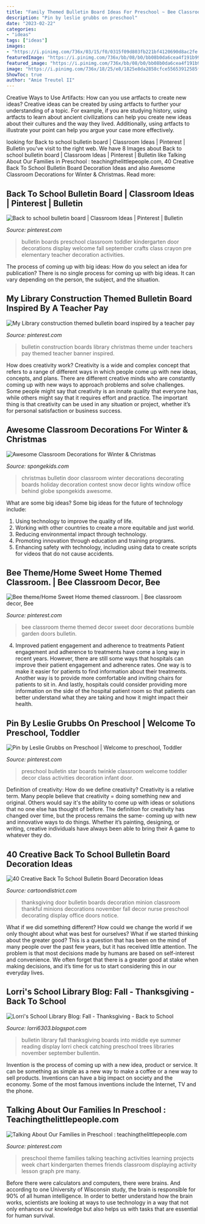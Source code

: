 ```yaml
---
title: "Family Themed Bulletin Board Ideas For Preschool ~ Bee Classroom Theme Themed Decor Sweet Door Decorations Bumble Garden Doors Bulletin"
description: "Pin by leslie grubbs on preschool"
date: "2023-02-22"
categories:
- "ideas"
tags: ["ideas"]
images:
- "https://i.pinimg.com/736x/03/15/f0/0315f09d803fb221bf4120690d8ac2fe.jpg"
featuredImage: "https://i.pinimg.com/736x/bb/08/b0/bb08b0da6cea4f191b99ed19ded7abba.jpg"
featured_image: "https://i.pinimg.com/736x/bb/08/b0/bb08b0da6cea4f191b99ed19ded7abba.jpg"
image: "https://i.pinimg.com/736x/18/25/e8/1825e8da2858cfce55653912585fb6e4.jpg"
ShowToc: true
author: "Amie Treutel II"
---
```



Creative Ways to Use Artifacts: How can you use artfacts to create new ideas?
Creative ideas can be created by using artfacts to further your understanding of a topic. For example, if you are studying history, using artfacts to learn about ancient civilizations can help you create new ideas about their cultures and the way they lived. Additionally, using artfacts to illustrate your point can help you argue your case more effectively.

	

		
looking for Back to school bulletin board | Classroom Ideas | Pinterest | Bulletin you've visit to the right web. We have 8 Images about Back to school bulletin board | Classroom Ideas | Pinterest | Bulletin like Talking About Our Families in Preschool : teachingthelittlepeople.com, 40 Creative Back To School Bulletin Board Decoration Ideas and also Awesome Classroom Decorations for Winter &amp; Christmas. Read more:
		
    
## Back To School Bulletin Board | Classroom Ideas | Pinterest | Bulletin

<img loading=lazy src="https://s-media-cache-ak0.pinimg.com/736x/14/a7/71/14a771419e80e8cf843c959e1ec85603--preschool-door-preschool-boards.jpg" onerror="this.onerror=null;this.src='https://tse2.mm.bing.net/th?id=OIP.IpPEcEHgAKxF5wR4Ol8idQHaJ4&amp;pid=15.1';" alt="Back to school bulletin board | Classroom Ideas | Pinterest | Bulletin">

_Source: pinterest.com_

>bulletin boards preschool classroom toddler kindergarten door decorations display welcome fall september crafts class crayon pre elementary teacher decoration activities. 

	

The process of coming up with big ideas: How do you select an idea for publication?
There is no single process for coming up with big ideas. It can vary depending on the person, the subject, and the situation.

    
## My Library Construction Themed Bulletin Board Inspired By A Teacher Pay

<img loading=lazy src="https://i.pinimg.com/736x/18/25/e8/1825e8da2858cfce55653912585fb6e4.jpg" onerror="this.onerror=null;this.src='https://tse2.mm.bing.net/th?id=OIP.naM2dGT5aEakUMoDLEYWSwHaNK&amp;pid=15.1';" alt="My Library construction themed bulletin board inspired by a teacher pay">

_Source: pinterest.com_

>bulletin construction boards library christmas theme under teachers pay themed teacher banner inspired. 

	

How does creativity work?
Creativity is a wide and complex concept that refers to a range of different ways in which people come up with new ideas, concepts, and plans. There are different creative minds who are constantly coming up with new ways to approach problems and solve challenges. Some people might say that creativity is an innate quality that everyone has, while others might say that it requires effort and practice. The important thing is that creativity can be used in any situation or project, whether it’s for personal satisfaction or business success.

    
## Awesome Classroom Decorations For Winter &amp; Christmas

<img loading=lazy src="http://spongekids.com/wp-content/uploads/2016/11/christmas-bulletin-board/13-christmas-bulletin-board-ideas.jpg" onerror="this.onerror=null;this.src='https://tse4.mm.bing.net/th?id=OIP.OpdLSa9RhcKpaUqbiRDoSgHaLH&amp;pid=15.1';" alt="Awesome Classroom Decorations for Winter &amp; Christmas">

_Source: spongekids.com_

>christmas bulletin door classroom winter decorations decorating boards holiday decoration contest snow decor lights window office behind globe spongekids awesome. 

	

What are some big ideas?
Some big ideas for the future of technology include: 
1. Using technology to improve the quality of life. 
2. Working with other countries to create a more equitable and just world. 
3. Reducing environmental impact through technology. 
4. Promoting innovation through education and training programs. 
5. Enhancing safety with technology, including using data to create scripts for videos that do not cause accidents.

    
## Bee Theme/Home Sweet Home Themed Classroom. | Bee Classroom Decor, Bee

<img loading=lazy src="https://i.pinimg.com/736x/03/15/f0/0315f09d803fb221bf4120690d8ac2fe.jpg" onerror="this.onerror=null;this.src='https://tse4.mm.bing.net/th?id=OIP.ZLFrlFLvNE4odCpNfdsYfgHaJ3&amp;pid=15.1';" alt="Bee theme/Home Sweet Home themed classroom. | Bee classroom decor, Bee">

_Source: pinterest.com_

>bee classroom theme themed decor sweet door decorations bumble garden doors bulletin. 

	

4) Improved patient engagement and adherence to treatments
Patient engagement and adherence to treatments have come a long way in recent years. However, there are still some ways that hospitals can improve their patient engagement and adherence rates. One way is to make it easier for patients to find information about their treatments. Another way is to provide more comfortable and inviting chairs for patients to sit in. And lastly, hospitals could consider providing more information on the side of the hospital patient room so that patients can better understand what they are taking and how it might impact their health.

    
## Pin By Leslie Grubbs On Preschool | Welcome To Preschool, Toddler

<img loading=lazy src="https://i.pinimg.com/736x/2c/e7/b0/2ce7b0f0b7c1e6fc6e5aa96bd8e4189d--star-bulletin-boards-preschool-bulletin-boards.jpg" onerror="this.onerror=null;this.src='https://tse3.mm.bing.net/th?id=OIP.WDLcW_bwvKSanVO1RjVbWwHaJ3&amp;pid=15.1';" alt="Pin by Leslie Grubbs on Preschool | Welcome to preschool, Toddler">

_Source: pinterest.com_

>preschool bulletin star boards twinkle classroom welcome toddler decor class activities decoration infant door. 

	

Definition of creativity: How do we define creativity?
Creativity is a relative term. Many people believe that creativity = doing something new and original. Others would say it's the ability to come up with ideas or solutions that no one else has thought of before. The definition for creativity has changed over time, but the process remains the same- coming up with new and innovative ways to do things. Whether it’s painting, designing, or writing, creative individuals have always been able to bring their A game to whatever they do.

    
## 40 Creative Back To School Bulletin Board Decoration Ideas

<img loading=lazy src="http://www.cartoondistrict.com/wp-content/uploads/2018/09/Back-To-School-Bulletin-Board-Decoration-Ideas12.jpg" onerror="this.onerror=null;this.src='https://tse1.mm.bing.net/th?id=OIP.NjnhWhItNASiaHhZ3HfvmAHaJ4&amp;pid=15.1';" alt="40 Creative Back To School Bulletin Board Decoration Ideas">

_Source: cartoondistrict.com_

>thanksgiving door bulletin boards decoration minion classroom thankful minions decorations november fall decor nurse preschool decorating display office doors notice. 

	

What if we did something different?
How could we change the world if we only thought about what was best for ourselves? What if we started thinking about the greater good? This is a question that has been on the mind of many people over the past few years, but it has received little attention. The problem is that most decisions made by humans are based on self-interest and convenience. We often forget that there is a greater good at stake when making decisions, and it’s time for us to start considering this in our everyday lives.

    
## Lorri&#039;s School Library Blog: Fall - Thanksgiving - Back To School

<img loading=lazy src="http://3.bp.blogspot.com/-o53EYIFin24/UbCt7YtKShI/AAAAAAAAAKM/yFDYHjQChPU/s1600/summer-fall2010+125.JPG" onerror="this.onerror=null;this.src='https://tse1.mm.bing.net/th?id=OIP.TnlZu9HZlE0tG3yYFOnnQAHaJ4&amp;pid=15.1';" alt="Lorri&#039;s School Library Blog: Fall - Thanksgiving - Back to School">

_Source: lorri6303.blogspot.com_

>bulletin library fall thanksgiving boards into middle eye summer reading display lorri check catching preschool trees libraries november september bullentin. 

	

Invention is the process of coming up with a new idea, product or service. It can be something as simple as a new way to make a coffee or a new way to sell products. Inventions can have a big impact on society and the economy. Some of the most famous inventions include the Internet, TV and the phone.

    
## Talking About Our Families In Preschool : Teachingthelittlepeople.com

<img loading=lazy src="https://i.pinimg.com/736x/bb/08/b0/bb08b0da6cea4f191b99ed19ded7abba.jpg" onerror="this.onerror=null;this.src='https://tse1.mm.bing.net/th?id=OIP.e5eR1Uo6Kx6CoJIP4VW8TwHaLH&amp;pid=15.1';" alt="Talking About Our Families in Preschool : teachingthelittlepeople.com">

_Source: pinterest.com_

>preschool theme families talking teaching activities learning projects week chart kindergarten themes friends classroom displaying activity lesson graph pre many. 

	

Before there were calculators and computers, there were brains. And according to one University of Wisconsin study, the brain is responsible for 90% of all human intelligence. In order to better understand how the brain works, scientists are looking at ways to use technology in a way that not only enhances our knowledge but also helps us with tasks that are essential for human survival.

